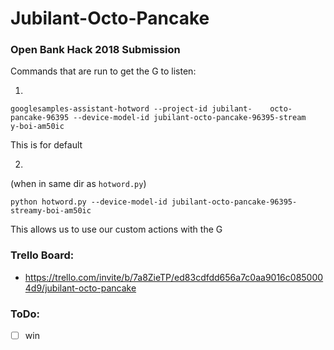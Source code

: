 # Jubilant-Octo-Pancake

### Open Bank Hack 2018 Submission

Commands that are run to get the G to listen:

1.
```shell
googlesamples-assistant-hotword --project-id jubilant-    octo-pancake-96395 --device-model-id jubilant-octo-pancake-96395-stream    y-boi-am50ic
```
This is for default

2. 

(when in same dir as `hotword.py`)
```shell
python hotword.py --device-model-id jubilant-octo-pancake-96395-streamy-boi-am50ic
```
This allows us to use our custom actions  with the G

### Trello Board:
- https://trello.com/invite/b/7a8ZieTP/ed83cdfdd656a7c0aa9016c0850004d9/jubilant-octo-pancake

### ToDo:

- [ ] win
